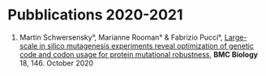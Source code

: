 # Pubblications 2020-2021

1. Martin Schwersensky°, Marianne Rooman° & Fabrizio Pucci°, 
[Large-scale in silico mutagenesis experiments reveal optimization of genetic code 
and codon usage for protein mutational robustness](https://bmcbiol.biomedcentral.com/articles/10.1186/s12915-020-00870-9),
**BMC Biology** 18, 146. October 2020 
